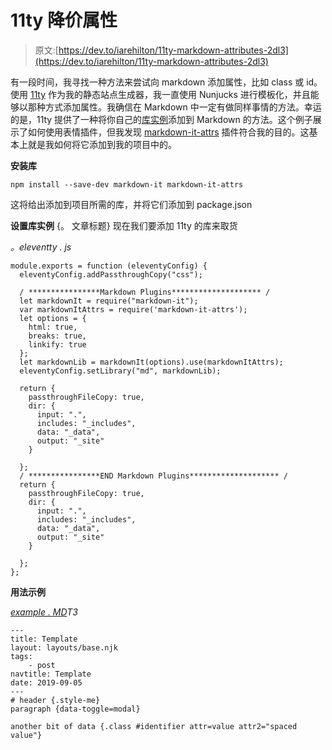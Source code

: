 # 11ty 降价属性

> 原文:[https://dev.to/iarehilton/11ty-markdown-attributes-2dl3](https://dev.to/iarehilton/11ty-markdown-attributes-2dl3)

有一段时间，我寻找一种方法来尝试向 markdown 添加属性，比如 class 或 id。使用 [11ty](https://www.11ty.io/) 作为我的静态站点生成器，我一直使用 Nunjucks 进行模板化，并且能够以那种方式添加属性。我确信在 Markdown 中一定有做同样事情的方法。幸运的是，11ty 提供了一种将你自己的[库实例](https://www.11ty.io/docs/languages/markdown/#optional%3A-set-your-own-library-instance)添加到 Markdown 的方法。这个例子展示了如何使用表情插件，但我发现 [markdown-it-attrs](https://www.npmjs.com/package/markdown-it-attrs) 插件符合我的目的。这基本上就是我如何将它添加到我的项目中的。

**安装库**

```
npm install --save-dev markdown-it markdown-it-attrs 
```

这将给出添加到项目所需的库，并将它们添加到 package.json

**设置库实例** {。
文章标题}
现在我们要添加 11ty 的库来取货

*。eleventty . js*

```
module.exports = function (eleventyConfig) {
  eleventyConfig.addPassthroughCopy("css");

  / ****************Markdown Plugins******************** /
  let markdownIt = require("markdown-it");
  var markdownItAttrs = require('markdown-it-attrs');
  let options = {
    html: true,
    breaks: true,
    linkify: true
  };
  let markdownLib = markdownIt(options).use(markdownItAttrs);
  eleventyConfig.setLibrary("md", markdownLib);

  return {
    passthroughFileCopy: true,
    dir: {
      input: ".",
      includes: "_includes",
      data: "_data",
      output: "_site"
    }

  };
  / ****************END Markdown Plugins******************** /
  return {
    passthroughFileCopy: true,
    dir: {
      input: ".",
      includes: "_includes",
      data: "_data",
      output: "_site"
    }

  };
}; 
```

**用法示例**

*[example . MD](http://example.md/)T3* 

```
---
title: Template
layout: layouts/base.njk
tags:
    - post    
navtitle: Template
date: 2019-09-05
---
# header {.style-me}
paragraph {data-toggle=modal}

another bit of data {.class #identifier attr=value attr2="spaced value"} 
```